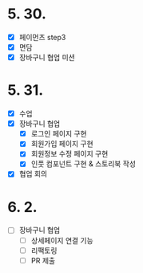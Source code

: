 # 5. 30.

- [x] 페이먼츠 step3
- [x] 면담
- [x] 장바구니 협업 미션

# 5. 31.

- [x] 수업
- [x] 장바구니 협업
  - [x] 로그인 페이지 구현
  - [x] 회원가입 페이지 구현
  - [x] 회원정보 수정 페이지 구현
  - [x] 인풋 컴포넌트 구현 & 스토리북 작성
- [x] 협업 회의

# 6. 2.

- [ ] 장바구니 협업
  - [ ] 상세페이지 연결 기능
  - [ ] 리팩토링
  - [ ] PR 제출
